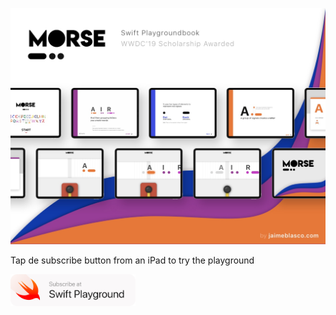 ![](https://github.com/jamesblasco/morse_coding_swift_playground/blob/master/morsecoding.jpg?raw=true)

Tap de subscribe button from an iPad to try the playground

<a href="https://developer.apple.com/ul/sp0?url=https://swiftplayground.web.app/feed.json"  target="_blank" rel=""><img src="https://github.com/jamesblasco/morse_coding_swift_playground/blob/master/subscribe.png" alt="Try it here" width="200"/></a>

